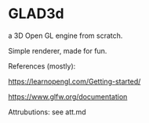 # GLAD3d
a 3D Open GL engine from scratch.

Simple renderer, made for fun.

References (mostly):

https://learnopengl.com/Getting-started/

https://www.glfw.org/documentation


Attrubutions: see att.md
